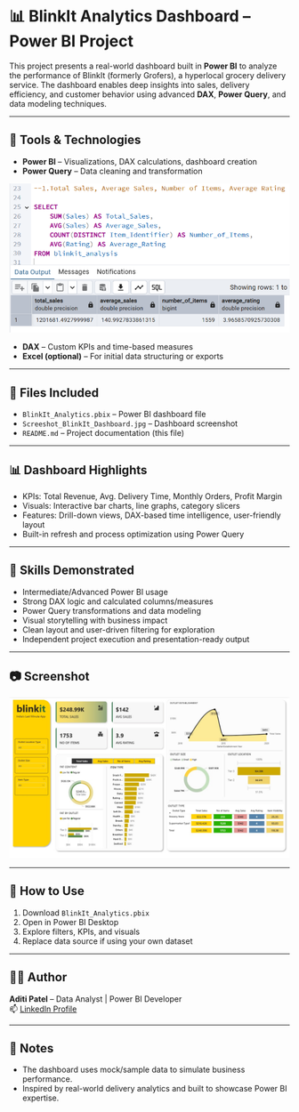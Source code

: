 # 📊 BlinkIt Analytics Dashboard – Power BI Project

This project presents a real-world dashboard built in **Power BI** to analyze the performance of BlinkIt (formerly Grofers), a hyperlocal grocery delivery service. The dashboard enables deep insights into sales, delivery efficiency, and customer behavior using advanced **DAX**, **Power Query**, and data modeling techniques.

---

## 🔧 Tools & Technologies

- **Power BI** – Visualizations, DAX calculations, dashboard creation  
- **Power Query** – Data cleaning and transformation


![image alt](https://github.com/aditipatel89/BlinkIt_Analytics/blob/5dba6fd7473fd9e998e9313238d028f909cf06bb/ss1.png)



- **DAX** – Custom KPIs and time-based measures  
- **Excel (optional)** – For initial data structuring or exports  

---

## 📁 Files Included

- `BlinkIt_Analytics.pbix` – Power BI dashboard file  
- `Screeshot_BlinkIt_Dashboard.jpg` – Dashboard screenshot  
- `README.md` – Project documentation (this file)  

---

## 📊 Dashboard Highlights

- KPIs: Total Revenue, Avg. Delivery Time, Monthly Orders, Profit Margin  
- Visuals: Interactive bar charts, line graphs, category slicers  
- Features: Drill-down views, DAX-based time intelligence, user-friendly layout  
- Built-in refresh and process optimization using Power Query  

---

## 📌 Skills Demonstrated

- Intermediate/Advanced Power BI usage  
- Strong DAX logic and calculated columns/measures  
- Power Query transformations and data modeling  
- Visual storytelling with business impact  
- Clean layout and user-driven filtering for exploration  
- Independent project execution and presentation-ready output  

---

## 📷 Screenshot

<p align="center">
  <img src="Screeshot_BlinkIt_Dashboard.jpg" alt="BlinkIt Dashboard Preview" width="700"/>
</p>

---

## 🚀 How to Use

1. Download `BlinkIt_Analytics.pbix`  
2. Open in Power BI Desktop  
3. Explore filters, KPIs, and visuals  
4. Replace data source if using your own dataset  

---

## 👩‍💼 Author

**Aditi Patel** – Data Analyst | Power BI Developer  
📫 [LinkedIn Profile](https://www.linkedin.com/in/aditi-patel89/)

---

## 📝 Notes

- The dashboard uses mock/sample data to simulate business performance.  
- Inspired by real-world delivery analytics and built to showcase Power BI expertise.
